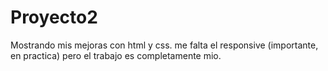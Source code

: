 # Proyecto2
Mostrando mis mejoras con html y css.  me falta el responsive (importante, en practica) pero el trabajo es completamente mio.  
